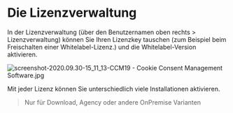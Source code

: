 # Die Lizenzverwaltung

In der Lizenzverwaltung (über den Benutzernamen oben rechts > Lizenzverwaltung) können Sie Ihren Lizenzkey tauschen (zum Beispiel beim Freischalten einer Whitelabel-Lizenz.) und die Whitelabel-Version aktivieren.

![screenshot-2020.09.30-15_11_13-CCM19 - Cookie Consent Management Software.jpg](<../../assets/screenshot-2020.09.30-15_11_13-CCM19 - Cookie Consent Management Software.jpg>)

Mit jeder Lizenz können Sie unterschiedlich viele Installationen aktivieren.

> Nur für Download, Agency oder andere OnPremise Varianten
